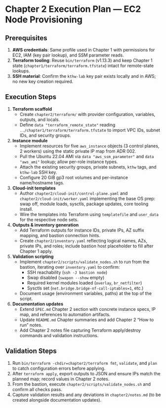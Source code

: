 # Chapter 2 Execution Plan — EC2 Node Provisioning

## Prerequisites
1. **AWS credentials**: Same profile used in Chapter 1 with permissions for EC2, IAM (key pair lookup), and SSM parameter reads.
2. **Terraform tooling**: Reuse `bin/terraform` (v1.13.3) and keep Chapter 1 state (`chapter1/terraform/terraform.tfstate`) intact for remote-state lookups.
3. **SSH material**: Confirm the `kthw-lab` key pair exists locally and in AWS; no new key creation required.

## Execution Steps
1. **Terraform scaffold**
   - Create `chapter2/terraform/` with provider configuration, variables, outputs, and locals.
   - Define `data "terraform_remote_state"` reading `../chapter1/terraform/terraform.tfstate` to import VPC IDs, subnet IDs, and security groups.
2. **Instance module**
   - Implement resources for five `aws_instance` objects (3 control planes, 2 workers) using the static private IP map from ADR 002.
   - Pull the Ubuntu 22.04 AMI via `data "aws_ssm_parameter"` and `data "aws_ami"` lookup; allow per-role instance types.
   - Attach the existing security groups, private subnets, `kthw` tags, and `kthw-lab` SSH key.
   - Configure 20 GiB gp3 root volumes and per-instance name/hostname tags.
3. **Cloud-init templates**
   - Author `chapter2/cloud-init/control-plane.yaml` and `chapter2/cloud-init/worker.yaml` implementing the base OS prep: swap off, module loads, sysctls, package updates, core tooling install.
   - Wire the templates into Terraform using `templatefile` and `user_data` for the respective node sets.
4. **Outputs & inventory generation**
   - Add Terraform outputs for instance IDs, private IPs, AZ suffix mapping, and bastion connection hints.
   - Create `chapter2/inventory.yaml` reflecting logical names, AZs, private IPs, and roles; include bastion host placeholder to fill after Chapter 1 apply.
5. **Validation scripting**
   - Implement `chapter2/scripts/validate_nodes.sh` to run from the bastion, iterating over `inventory.yaml` to confirm:
     - SSH reachability (`ssh -J bastion node`)
     - Swap disabled (`swapon --show` empty)
     - Required kernel modules loaded (`overlay`, `br_netfilter`)
     - Sysctls set (`net.bridge.bridge-nf-call-iptables=1`, etc.)
   - Document usage (environment variables, paths) at the top of the script.
6. **Documentation updates**
   - Extend `SPEC.md` Chapter 2 section with concrete instance specs, IP map, and references to automation artifacts.
   - Update `README.md` Chapter summaries and add Chapter 2 “How to run” notes.
   - Add Chapter 2 notes file capturing Terraform apply/destroy commands and validation instructions.

## Validation Steps
1. Run `bin/terraform -chdir=chapter2/terraform fmt`, `validate`, and `plan` to catch configuration errors before applying.
2. After `terraform apply`, export outputs to JSON and ensure IPs match the planned map; record values in Chapter 2 notes.
3. From the bastion, execute `chapter2/scripts/validate_nodes.sh` and confirm all checks pass.
4. Capture validation results and any deviations in `chapter2/notes.md` (to be created alongside documentation updates).
